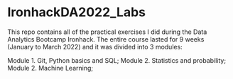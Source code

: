 # IronhackDA2022_Labs

This repo contains all of the practical exercises I did during the Data Analytics Bootcamp Ironhack. The entire course lasted for 9 weeks (January to March 2022) and it  was divided into 3 modules:

Module 1. Git, Python basics and SQL;
Module 2. Statistics and probability;
Module 2. Machine Learning;
